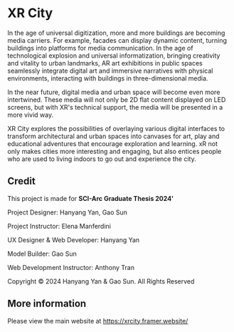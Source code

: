 # XR City

In the age of universal digitization, more and more buildings are becoming media carriers. For example, facades can display dynamic content, turning buildings into platforms for media communication. In the age of technological explosion and universal informatization, bringing creativity and vitality to urban landmarks, AR art exhibitions in public spaces seamlessly integrate digital art and immersive narratives with physical environments, interacting with buildings in three-dimensional media.

In the near future, digital media and urban space will become even more intertwined. These media will not only be 2D flat content displayed on LED screens, but with XR's technical support, the media will be presented in a more vivid way.

XR City explores the possibilities of overlaying various digital interfaces to transform architectural and urban spaces into canvases for art, play and educational adventures that encourage exploration and learning. xR not only makes cities more interesting and engaging, but also entices people who are used to living indoors to go out and experience the city.


## Credit
This project is made for **SCI-Arc Graduate Thesis 2024'**

Project Designer: Hanyang Yan, Gao Sun

Project Instructor: Elena Manferdini

UX Designer & Web Developer: Hanyang Yan

Model Builder: Gao Sun

Web Development Instructor: Anthony Tran

Copyright © 2024 Hanyang Yan & Gao Sun. All Rights Reserved

## More information
Please view the main website at https://xrcity.framer.website/
